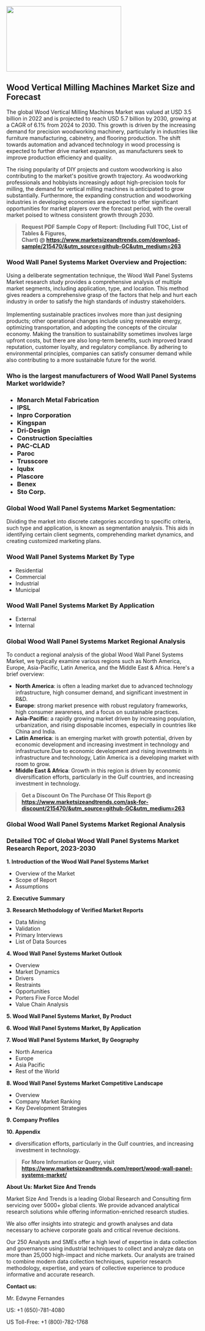 <p><img class="alignnone size-medium wp-image-20088" src="https://ffe5etoiles.com/wp-content/uploads/2024/12/MST1-300x171.png" alt="" width="300" height="171" /></p><h2>Wood Vertical Milling Machines Market Size and Forecast</h2><p>The global Wood Vertical Milling Machines Market was valued at USD 3.5 billion in 2022 and is projected to reach USD 5.7 billion by 2030, growing at a CAGR of 6.1% from 2024 to 2030. This growth is driven by the increasing demand for precision woodworking machinery, particularly in industries like furniture manufacturing, cabinetry, and flooring production. The shift towards automation and advanced technology in wood processing is expected to further drive market expansion, as manufacturers seek to improve production efficiency and quality.</p><p>The rising popularity of DIY projects and custom woodworking is also contributing to the market's positive growth trajectory. As woodworking professionals and hobbyists increasingly adopt high-precision tools for milling, the demand for vertical milling machines is anticipated to grow substantially. Furthermore, the expanding construction and woodworking industries in developing economies are expected to offer significant opportunities for market players over the forecast period, with the overall market poised to witness consistent growth through 2030.</p></p><blockquote id="" class=""><strong>Request PDF Sample Copy of Report: (Including Full TOC, List of Tables &amp; Figures, Chart)&nbsp;@&nbsp;<strong><a href="https://www.marketsizeandtrends.com/download-sample/215470/&utm_source=github-GC&utm_medium=263" target="_blank">https://www.marketsizeandtrends.com/download-sample/215470/&utm_source=github-GC&utm_medium=263</a></strong></strong></blockquote><h3 id="" class="">Wood Wall Panel Systems Market&nbsp;Overview and Projection:</h3><p id="" class="">Using a deliberate segmentation technique, the Wood Wall Panel Systems Market research study provides a comprehensive analysis of multiple market segments, including application, type, and location. This method gives readers a comprehensive grasp of the factors that help and hurt each industry in order to satisfy the high standards of industry stakeholders. <br /> <br />Implementing sustainable practices involves more than just designing products; other operational changes include using renewable energy, optimizing transportation, and adopting the concepts of the circular economy. Making the transition to sustainability sometimes involves large upfront costs, but there are also long-term benefits, such improved brand reputation, customer loyalty, and regulatory compliance. By adhering to environmental principles, companies can satisfy consumer demand while also contributing to a more sustainable future for the world.</p><h3 id="" class="">Who is the largest manufacturers of&nbsp;Wood Wall Panel Systems Market worldwide?</h3><h3 class=""><p><ul><li>Monarch Metal Fabrication </li><li> IPSL </li><li> Inpro Corporation </li><li> Kingspan </li><li> Dri-Design </li><li> Construction Specialties </li><li> PAC-CLAD </li><li> Paroc </li><li> Trusscore </li><li> Iqubx </li><li> Plascore </li><li> Benex </li><li> Sto Corp.</li></ul></p></h3><h3 id="" class="">Global&nbsp;Wood Wall Panel Systems Market Segmentation:</h3><p id="" class="">Dividing the market into discrete categories according to specific criteria, such type and application, is known as segmentation analysis. This aids in identifying certain client segments, comprehending market dynamics, and creating customized marketing plans.</p><h3 id="" class="">Wood Wall Panel Systems Market&nbsp;By Type</h3><p><p><ul><li>Residential</li><li> Commercial</li><li> Industrial</li><li> Municipal</p></li></ul></p></p><h3 id="" class="">Wood Wall Panel Systems Market&nbsp;By Application</h3><p class=""><p><ul><li>External</li><li> Internal</li></ul></p></p><h3 id="" class="">Global Wood Wall Panel Systems Market Regional Analysis</h3><p id="" class="">To conduct a regional analysis of the global Wood Wall Panel Systems Market, we typically examine various regions such as North America, Europe, Asia-Pacific, Latin America, and the Middle East &amp; Africa. Here's a brief overview:</p><ul><li><strong>North America</strong>: is often a leading market due to advanced technology infrastructure, high consumer demand, and significant investment in R&amp;D.</li><li><strong>Europe</strong>: strong market presence with robust regulatory frameworks, high consumer awareness, and a focus on sustainable practices.</li><li><strong>Asia-Pacific</strong>: a rapidly growing market driven by increasing population, urbanization, and rising disposable incomes, especially in countries like China and India.</li><li><strong>Latin America</strong>: is an emerging market with growth potential, driven by economic development and increasing investment in technology and infrastructure.Due to economic development and rising investments in infrastructure and technology, Latin America is a developing market with room to grow.</li><li><strong>Middle East &amp; Africa</strong>: Growth in this region is driven by economic diversification efforts, particularly in the Gulf countries, and increasing investment in technology.</li></ul><blockquote id="" class=""><strong>Get a Discount On The Purchase Of This Report @ <strong><a href="https://www.marketsizeandtrends.com/ask-for-discount/215470/&utm_source=github-GC&utm_medium=263" target="_blank">https://www.marketsizeandtrends.com/ask-for-discount/215470/&utm_source=github-GC&utm_medium=263</a></strong></strong></blockquote><h3 id="" class="">Global Wood Wall Panel Systems Market Regional Analysis</h3><h3 id="" class="">Detailed TOC of Global Wood Wall Panel Systems Market Research Report, 2023-2030</h3><p id="" class=""><strong>1. Introduction of the Wood Wall Panel Systems Market</strong></p><ul><li>Overview of the Market</li><li>Scope of Report</li><li>Assumptions</li></ul><p id="" class=""><strong>2. Executive Summary</strong></p><p id="" class=""><strong>3. Research Methodology of Verified Market Reports</strong></p><ul><li>Data Mining</li><li>Validation</li><li>Primary Interviews</li><li>List of Data Sources</li></ul><p id="" class=""><strong>4. Wood Wall Panel Systems Market Outlook</strong></p><ul><li>Overview</li><li>Market Dynamics</li><li>Drivers</li><li>Restraints</li><li>Opportunities</li><li>Porters Five Force Model</li><li>Value Chain Analysis</li></ul><p id="" class=""><strong>5. Wood Wall Panel Systems Market, By Product</strong></p><p id="" class=""><strong>6. Wood Wall Panel Systems Market, By Application</strong></p><p id="" class=""><strong>7. Wood Wall Panel Systems Market, By Geography</strong></p><ul><li>North America</li><li>Europe</li><li>Asia Pacific</li><li>Rest of the World</li></ul><p id="" class=""><strong>8. Wood Wall Panel Systems Market Competitive Landscape</strong></p><ul><li>Overview</li><li>Company Market Ranking</li><li>Key Development Strategies</li></ul><p id="" class=""><strong>9. Company Profiles</strong></p><p id="" class=""><strong>10. Appendix</strong></p><ul><li>diversification efforts, particularly in the Gulf countries, and increasing investment in technology.</li></ul><blockquote id="" class=""><strong>For More Information or Query, visit <strong><strong><a href="https://www.marketsizeandtrends.com/report/wood-wall-panel-systems-market/" target="_blank">https://www.marketsizeandtrends.com/report/wood-wall-panel-systems-market/</a></strong></strong></strong></blockquote><p id="" class=""><strong>About Us: Market Size And Trends</strong></p><p id="" class="">Market Size And Trends is a leading Global Research and Consulting firm servicing over 5000+ global clients. We provide advanced analytical research solutions while offering information-enriched research studies.</p><p id="" class="">We also offer insights into strategic and growth analyses and data necessary to achieve corporate goals and critical revenue decisions.</p><p id="" class="">Our 250 Analysts and SMEs offer a high level of expertise in data collection and governance using industrial techniques to collect and analyze data on more than 25,000 high-impact and niche markets. Our analysts are trained to combine modern data collection techniques, superior research methodology, expertise, and years of collective experience to produce informative and accurate research.</p><p id="" class=""><strong>Contact us:</strong></p><p id="" class="">Mr. Edwyne Fernandes</p><p id="" class="">US: +1 (650)-781-4080</p><p id="" class="">US Toll-Free: +1 (800)-782-1768</p>
